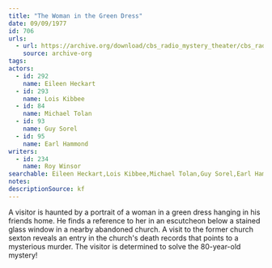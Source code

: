 ```yaml
---
title: "The Woman in the Green Dress"
date: 09/09/1977
id: 706
urls: 
  - url: https://archive.org/download/cbs_radio_mystery_theater/cbs_radio_mystery_theater-0701-0750.zip/cbs_radio_mystery_theater-0701-0750%2Fcbsrmt_0706_the_woman_in_the_green_dress.mp3
    source: archive-org
tags: 
actors:  
  - id: 292
    name: Eileen Heckart  
  - id: 293
    name: Lois Kibbee  
  - id: 84
    name: Michael Tolan  
  - id: 93
    name: Guy Sorel  
  - id: 95
    name: Earl Hammond
writers:  
  - id: 234
    name: Roy Winsor
searchable: Eileen Heckart,Lois Kibbee,Michael Tolan,Guy Sorel,Earl Hammond Roy Winsor
notes: 
descriptionSource: kf
---
```

A visitor is haunted by a portrait of a woman in a green dress hanging in his friends home. He finds a reference to her in an escutcheon below a stained glass window in a nearby abandoned church. A visit to the former church sexton reveals an entry in the church's death records that points to a mysterious murder. The visitor is determined to solve the 80-year-old mystery!